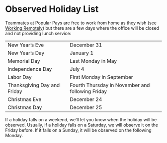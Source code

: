 # Observed Holiday List
Teammates at Popular Pays are free to work from home as they wish (see [Working Remotely](https://github.com/PopularPays/handbook/blob/master/Employment%20Policies/Working%20Remotely.md)) but there are a few days where the office will be closed and not providing lunch service:

<table>
  <tr>
    <td>New Year’s Eve</td>
    <td>December 31</td>
  </tr>
<tr>
    <td>New Year’s Day</td>
    <td>January 1</td>
  </tr>
  <tr>
    <td>Memorial Day</td>
    <td>Last Monday in May</td>
  </tr>
  <tr>
    <td>Independence Day</td>
    <td>July 4</td>
  </tr>
  <tr>
    <td>Labor Day</td>
    <td>First Monday in September</td>
  </tr>
  <tr>
    <td>Thanksgiving Day and Friday</td>
    <td>Fourth Thursday in November and following Friday</td>
  </tr>
  <tr>
    <td>Christmas Eve</td>
    <td>December 24</td>
  </tr>
  <tr>
    <td>Christmas Day</td>
    <td>December 25</td>
  </tr>
</table>


If a holiday falls on a weekend, we’ll let you know when the holiday will be observed. Usually, if a holiday falls on a Saturday, we will observe it on the Friday before. If it falls on a Sunday, it will be observed on the following Monday.
